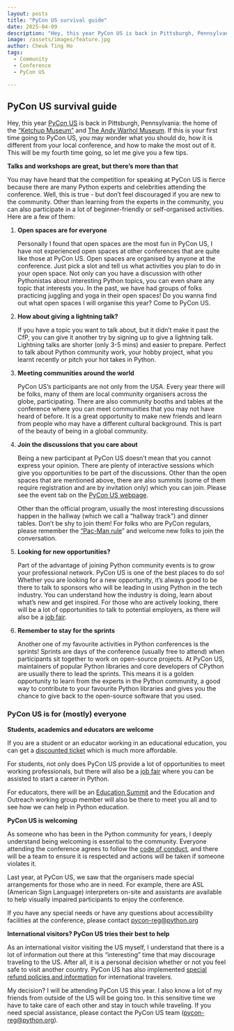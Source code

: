 ```yaml
---
layout: posts
title: "PyCon US survival guide"
date: 2025-04-09
description: "Hey, this year PyCon US is back in Pittsburgh, Pennsylvania. If this is your first time going to PyCon US, you may wonder what you should do, how it is different from your local conference, and how to make the most out of it. This will be my fourth time going, so let me give you a few tips."
image: /assets/images/feature.jpg
author: Cheuk Ting Ho
tags:
  - Community
  - Conference
  - PyCon US

---
```


## PyCon US survival guide

Hey, this year [PyCon US](https://us.pycon.org/2025/) is back in Pittsburgh, Pennsylvania: the home of the [“Ketchup Museum”](https://www.heinzhistorycenter.org/) and [The Andy Warhol Museum](https://www.warhol.org/). If this is your first time going to PyCon US, you may wonder what you should do, how it is different from your local conference, and how to make the most out of it. This will be my fourth time going, so let me give you a few tips.

**Talks and workshops are great, but there’s more than that**

You may have heard that the competition for speaking at PyCon US is fierce because there are many Python experts and celebrities attending the conference. Well, this is true \- but don’t feel discouraged if you are new to the community. Other than learning from the experts in the community, you can also participate in a lot of beginner-friendly or self-organised activities. Here are a few of them:

1. **Open spaces are for everyone**

   Personally I found that open spaces are the most fun in PyCon US, I have not experienced open spaces at other conferences that are quite like those at PyCon US. Open spaces are organised by anyone at the conference. Just pick a slot and tell us what activities you plan to do in your open space. Not only can you have a discussion with other Pythonistas about interesting Python topics, you can even share any topic that interests you. In the past, we have had groups of folks practicing juggling and yoga in their open spaces\! Do you wanna find out what open spaces I will organise this year? Come to PyCon US.  
     
2. **How about giving a lightning talk?**

   If you have a topic you want to talk about, but it didn’t make it past the CfP, you can give it another try by signing up to give a lightning talk. Lightning talks are shorter (only 3-5 mins) and easier to prepare. Perfect to talk about Python community work, your hobby project, what you learnt recently or pitch your hot takes in Python.

3. **Meeting communities around the world**

   PyCon US’s participants are not only from the USA. Every year there will be folks, many of them are local community organisers across the globe, participating. There are also community booths and tables at the conference where you can meet communities that you may not have heard of before. It is a great opportunity to make new friends and learn from people who may have a different cultural background. This is part of the beauty of being in a global community.

4. **Join the discussions that you care about**

   Being a new participant at PyCon US doesn’t mean that you cannot express your opinion. There are plenty of interactive sessions which give you opportunities to be part of the discussions. Other than the open spaces that are mentioned above, there are also summits (some of them require registration and are by invitation only) which you can join. Please see the event tab on the [PyCon US webpage](https://us.pycon.org/2025/).

   Other than the official program, usually the most interesting discussions happen in the hallway (which we call a “hallway track”) and dinner tables. Don’t be shy to join them\! For folks who are PyCon regulars, please remember the [“Pac-Man rule](https://psychsafety.com/the-pac-man-rule/)” and welcome new folks to join the conversation.

5. **Looking for new opportunities?**

   Part of the advantage of joining Python community events is to grow your professional network. PyCon US is one of the best places to do so\! Whether you are looking for a new opportunity, it’s always good to be there to talk to sponsors who will be leading in using Python in the tech industry. You can understand how the industry is doing, learn about what’s new and get inspired. For those who are actively looking, there will be a lot of opportunities to talk to potential employers, as there will also be a [job fair](https://us.pycon.org/2025/events/job-fair/).

6. **Remember to stay for the sprints**

   Another one of my favourite activities in Python conferences is the sprints\! Sprints are days of the conference (usually free to attend) when participants sit together to work on open-source projects. At PyCon US, maintainers of popular Python libraries and core developers of CPython are usually there to lead the sprints. This means it is a golden opportunity to learn from the experts in the Python community, a good way to contribute to your favourite Python libraries and gives you the chance to give back to the open-source software that you used.

### PyCon US is for (mostly) everyone

**Students, academics and educators are welcome**

If you are a student or an educator working in an educational education, you can get a [discounted ticket](https://us.pycon.org/2025/attend/information/) which is much more affordable.

For students, not only does PyCon US provide a lot of opportunities to meet working professionals, but there will also be a [job fair](https://us.pycon.org/2025/events/job-fair/) where you can be assisted to start a career in Python.

For educators, there will be an [Education Summit](https://us.pycon.org/2025/events/education-summit/) and the Education and Outreach working group member will also be there to meet you all and to see how we can help in Python education.

**PyCon US is welcoming**

As someone who has been in the Python community for years, I deeply understand being welcoming is essential to the community. Everyone attending the conference agrees to follow the [code of conduct](https://policies.python.org/us.pycon.org/code-of-conduct/), and there will be a team to ensure it is respected and actions will be taken if someone violates it.

Last year, at PyCon US, we saw that the organisers made special arrangements for those who are in need. For example, there are ASL (American Sign Language) interpreters on-site and assistants are available to help visually impaired participants to enjoy the conference.

If you have any special needs or have any questions about accessibility facilities at the conference, please contact pycon-reg@python.org

**International visitors? PyCon US tries their best to help**

As an international visitor visiting the US myself, I understand that there is a lot of information out there at this “interesting” time that may discourage traveling to the US. After all, it is a personal decision whether or not you feel safe to visit another country. PyCon US has also implemented [special refund policies and information](https://us.pycon.org/2025/attend/international-travel/) for international travelers.

My decision? I will be attending PyCon US this year. I also know a lot of my friends from outside of the US will be going too. In this sensitive time we have to take care of each other and stay in touch while traveling. If you need special assistance, please contact the PyCon US team (pycon-reg@python.org).
